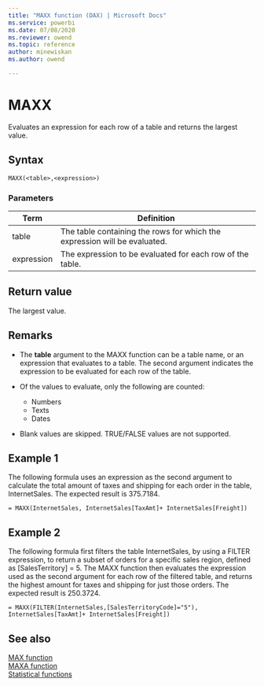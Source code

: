 ```yaml
---
title: "MAXX function (DAX) | Microsoft Docs"
ms.service: powerbi 
ms.date: 07/08/2020
ms.reviewer: owend
ms.topic: reference
author: minewiskan
ms.author: owend

---
```

# MAXX

Evaluates an expression for each row of a table and returns the largest value.  
  
## Syntax  
  
```dax
MAXX(<table>,<expression>)  
```
  
### Parameters  
  
|Term|Definition|  
|--------|--------------|  
|table|The table containing the rows for which the expression will be evaluated.|  
|expression|The expression to be evaluated for each row of the table.|  
  
## Return value

The largest value.
  
## Remarks

- The **table** argument to the MAXX function can be a table name, or an expression that evaluates to a table. The second argument indicates the expression to be evaluated for each row of the table.  
  
- Of the values to evaluate, only the following are counted:  
  - Numbers
  - Texts
  - Dates
  
- Blank values are skipped. TRUE/FALSE values are not supported.
  
## Example 1

The following formula uses an expression as the second argument to calculate the total amount of taxes and shipping for each order in the table, InternetSales. The expected result is 375.7184.  
  
```dax
= MAXX(InternetSales, InternetSales[TaxAmt]+ InternetSales[Freight])  
```
  
## Example 2

The following formula first filters the table InternetSales, by using a FILTER expression, to return a subset of orders for a specific sales region, defined as [SalesTerritory] = 5. The MAXX function then evaluates the expression used as the second argument for each row of the filtered table, and returns the highest amount for taxes and shipping for just those orders. The expected result is 250.3724.  
  
```dax
= MAXX(FILTER(InternetSales,[SalesTerritoryCode]="5"), InternetSales[TaxAmt]+ InternetSales[Freight])  
```
  
## See also

[MAX function](max-function-dax.md)  
[MAXA function](maxa-function-dax.md)  
[Statistical functions](statistical-functions-dax.md)  
